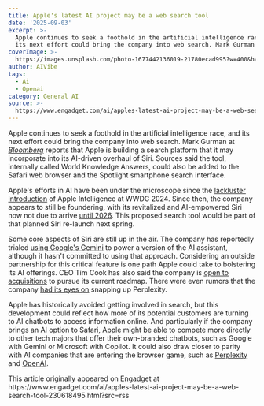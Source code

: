 ```yaml
---
title: Apple's latest AI project may be a web search tool
date: '2025-09-03'
excerpt: >-
  Apple continues to seek a foothold in the artificial intelligence race, and
  its next effort could bring the company into web search. Mark Gurman at Bl...
coverImage: >-
  https://images.unsplash.com/photo-1677442136019-21780ecad995?w=400&h=200&fit=crop&auto=format
author: AIVibe
tags:
  - Ai
  - Openai
category: General AI
source: >-
  https://www.engadget.com/ai/apples-latest-ai-project-may-be-a-web-search-tool-230618495.html?src=rss
---
```

<p>Apple continues to seek a foothold in the artificial intelligence race, and its next effort could bring the company into web search. Mark Gurman at <a data-i13n="elm:context_link;elmt:doNotAffiliate;cpos:1;pos:1" class="no-affiliate-link" href="https://www.bloomberg.com/news/articles/2025-09-03/apple-plans-ai-search-engine-for-siri-to-rival-openai-google-siri-talks-advance?embedded-checkout=true"><em><ins>Bloomberg</ins></em></a> reports that Apple is building a search platform that it may incorporate into its AI-driven overhaul of Siri. Sources said the tool, internally called World Knowledge Answers, could also be added to the Safari web browser and the Spotlight smartphone search interface.</p>
<p>Apple&#39;s efforts in AI have been under the microscope since the <a data-i13n="elm:context_link;elmt:doNotAffiliate;cpos:2;pos:1" class="no-affiliate-link" href="https://www.engadget.com/ai/to-fix-apple-intelligence-apple-needs-to-be-honest-about-its-capabilities-130046256.html"><ins>lackluster introduction</ins></a> of Apple Intelligence at WWDC 2024. Since then, the company appears to still be foundering, with its revitalized and AI-empowered Siri now not due to arrive <a data-i13n="elm:context_link;elmt:doNotAffiliate;cpos:3;pos:1" class="no-affiliate-link" href="https://www.engadget.com/ai/apples-ai-infused-siri-may-not-show-up-until-spring-2026-221212681.html"><ins>until 2026</ins></a>. This proposed search tool would be part of that planned Siri re-launch next spring.</p>
<span id="end-legacy-contents"></span><p>Some core aspects of Siri are still up in the air. The company has reportedly trialed <a data-i13n="cpos:4;pos:1" href="https://www.engadget.com/ai/apple-is-reportedly-considering-using-gemini-to-power-the-new-siri-184528449.html"><ins>using Google&#39;s Gemini</ins></a> to power a version of the AI assistant, although it hasn&#39;t committed to using that approach. Considering an outside partnership for this critical feature is one path Apple could take to bolstering its AI offerings. CEO Tim Cook has also said the company is <a data-i13n="cpos:5;pos:1" href="https://www.engadget.com/ai/apple-is-open-to-acquisitions-to-boost-its-ai-roadmap-221925560.html"><ins>open to acquisitions</ins></a> to pursue its current roadmap. There were even rumors that the company <a data-i13n="cpos:6;pos:1" href="https://www.engadget.com/ai/apple-is-reportedly-considering-the-acquisition-of-perplexity-ai-150012746.html"><ins>had its eyes on</ins></a> snapping up Perplexity.</p>
<p>Apple has historically avoided getting involved in search, but this development could reflect how more of its potential customers are turning to AI chatbots to access information online. And particularly if the company brings an AI option to Safari, Apple might be able to compete more directly to other tech majors that offer their own-branded chatbots, such as Google with Gemini or Microsoft with Copilot. It could also draw closer to parity with AI companies that are entering the browser game, such as <a data-i13n="elm:context_link;elmt:doNotAffiliate;cpos:7;pos:1" class="no-affiliate-link" href="https://www.engadget.com/ai/perplexitys-comet-ai-browser-is-available-now-for-200-per-month-180955616.html"><ins>Perplexity</ins></a> and <a data-i13n="elm:context_link;elmt:doNotAffiliate;cpos:8;pos:1" class="no-affiliate-link" href="https://www.engadget.com/ai/openais-own-web-browser-could-arrive-within-weeks-120039766.html"><ins>OpenAI</ins></a>.</p>This article originally appeared on Engadget at https://www.engadget.com/ai/apples-latest-ai-project-may-be-a-web-search-tool-230618495.html?src=rss
